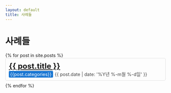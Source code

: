 ```yaml
---
layout: default
title: 사례들
---
```

# 사례들
<section id="articles">
  {% for post in site.posts %}
    <article style="padding: 10px; border-radius: 5px; border: 1px solid #dddddd; margin-bottom: 7px;">
      <a href="{{ post.url }}" style="font-size: 1.5rem; font-weight: bold">{{ post.title }}</a><br/>
      <span style="color: #ffffff; background-color: #1976d2; font-size: 0.9rem; padding: 2px 1px 2px 4px; border-radius: 3px; margin-right: 5px;"> {{post.categories}} </span> <span style="color: #454545; font-size: 0.9rem;">{{ post.date | date: '%Y년 %-m월 %-d일' }}</span>
    </article>
  {% endfor %}
</section>

